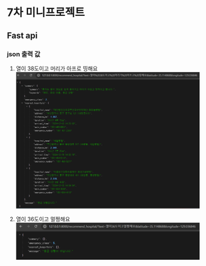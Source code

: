 # 7차 미니프로젝트
## Fast api

### json 출력 값
1. 열이 38도이고 머리가 아프로 띵해요
!["현재 결과"](./images/1.png)

2. 열이 36도이고 멀쩡해요
!["현재 결과"](./images/2.png)